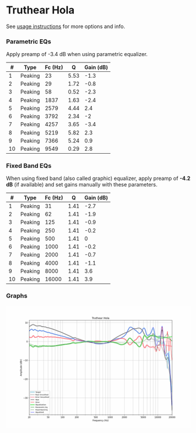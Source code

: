 # Truthear Hola
See [usage instructions](https://github.com/jaakkopasanen/AutoEq#usage) for more options and info.

### Parametric EQs
Apply preamp of -3.4 dB when using parametric equalizer.

|   # | Type    |   Fc (Hz) |    Q |   Gain (dB) |
|-----|---------|-----------|------|-------------|
|   1 | Peaking |        23 | 5.53 |        -1.3 |
|   2 | Peaking |        29 | 1.72 |        -0.8 |
|   3 | Peaking |        58 | 0.52 |        -2.3 |
|   4 | Peaking |      1837 | 1.63 |        -2.4 |
|   5 | Peaking |      2579 | 4.44 |         2.4 |
|   6 | Peaking |      3792 | 2.34 |        -2   |
|   7 | Peaking |      4257 | 3.65 |        -3.4 |
|   8 | Peaking |      5219 | 5.82 |         2.3 |
|   9 | Peaking |      7366 | 5.24 |         0.9 |
|  10 | Peaking |      9549 | 0.29 |         2.8 |

### Fixed Band EQs
When using fixed band (also called graphic) equalizer, apply preamp of **-4.2 dB** (if available) and set gains manually with these parameters.

|   # | Type    |   Fc (Hz) |    Q |   Gain (dB) |
|-----|---------|-----------|------|-------------|
|   1 | Peaking |        31 | 1.41 |        -2.7 |
|   2 | Peaking |        62 | 1.41 |        -1.9 |
|   3 | Peaking |       125 | 1.41 |        -0.9 |
|   4 | Peaking |       250 | 1.41 |        -0.2 |
|   5 | Peaking |       500 | 1.41 |         0   |
|   6 | Peaking |      1000 | 1.41 |        -0.2 |
|   7 | Peaking |      2000 | 1.41 |        -0.7 |
|   8 | Peaking |      4000 | 1.41 |        -1.1 |
|   9 | Peaking |      8000 | 1.41 |         3.6 |
|  10 | Peaking |     16000 | 1.41 |         3.9 |

### Graphs
![](./Truthear%20Hola.png)
